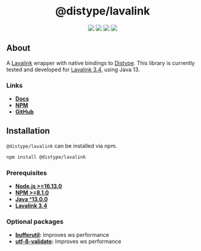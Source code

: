 <div align="center">
    <br>
    <h1>@distype/lavalink</h1>
    <p>
        <a href="https://www.npmjs.com/package/@distype/lavalink"><img src="https://img.shields.io/npm/v/@distype/lavalink.svg?color=5162F&style=for-the-badge&logo=npm"></a>
        <a href="https://github.com/distype/lavalink/actions/workflows/build.yml"><img src="https://img.shields.io/github/workflow/status/distype/lavalink/Build?style=for-the-badge&logo=github"><a>
        <a href="https://github.com/distype/lavalink/actions/workflows/tests.yml"><img src="https://img.shields.io/github/workflow/status/distype/lavalink/Tests?label=tests&style=for-the-badge&logo=github"><a>
        <a href="https://discord.gg/E2JsYPPJYN"><img src="https://img.shields.io/discord/773939670505619486?color=5162F1&style=for-the-badge&logo=discord&logoColor=white"></a>
    </p>
</div>

## About

A [Lavalink](https://github.com/freyacodes/Lavalink) wrapper with native bindings to [Distype](https://github.com/distype/distype). This library is currently tested and developed for [Lavalink 3.4](https://github.com/freyacodes/Lavalink/releases/tag/3.4), using Java 13.

### Links

- **[Docs](https://distypelavalink.br88c.dev/)**
- **[NPM](https://www.npmjs.com/package/@distype/lavalink)**
- **[GitHub](https://github.com/distype/lavalink)**

## Installation

`@distype/lavalink` can be installed via npm.
```sh
npm install @distype/lavalink
```

### Prerequisites

- **[Node.js >=16.13.0](https://nodejs.org/)**
- **[NPM >=8.1.0](https://www.npmjs.com/)**
- **[Java ^13.0.0](https://www.java.com/)**
- **[Lavalink 3.4](https://github.com/freyacodes/Lavalink)**

### Optional packages

- **[bufferutil](https://www.npmjs.com/package/bufferutil/):** Improves ws performance
- **[utf-8-validate](https://www.npmjs.com/package/utf-8-validate/):** Improves ws performance
